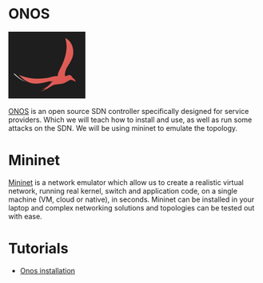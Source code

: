 # ONOS

![ONOS logo](./res/onos_logo.png)

[ONOS](https://onosproject.org/) is an open source SDN controller specifically designed for service providers. Which we will teach how to install and use, as well as run some attacks on the SDN. We will be using mininet to emulate the topology. 

# Mininet

[Mininet](http://mininet.org/) is a network emulator which allow us to create a realistic virtual network, running real kernel, switch and application code, on a single machine (VM, cloud or native), in seconds. Mininet can be installed in your laptop and complex networking solutions and topologies can be tested out with ease.

# Tutorials
 - [Onos installation](./INSTALL.md)

